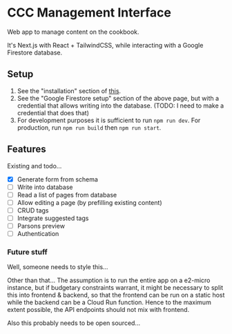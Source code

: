 # CCC Management Interface

Web app to manage content on the cookbook.

It's Next.js with React + TailwindCSS, while interacting with a Google Firestore database.

## Setup

1. See the "installation" section of [this](https://github.com/creativecomputingcookbook/cwp-11ty/wiki/Development-Environment-Setup).
2. See the "Google Firestore setup" section of the above page, but with a credential that allows writing into the database. (TODO: I need to make a credential that does that)
3. For development purposes it is sufficient to run `npm run dev`. For production, run `npm run build` then `npm run start`.

## Features

Existing and todo...

- [x] Generate form from schema
- [ ] Write into database
- [ ] Read a list of pages from database
- [ ] Allow editing a page (by prefilling existing content)
- [ ] CRUD tags
- [ ] Integrate suggested tags
- [ ] Parsons preview
- [ ] Authentication

### Future stuff

Well, someone needs to style this...

Other than that... The assumption is to run the entire app on a e2-micro instance, but if budgetary constraints warrant, it might be necessary to split this into frontend & backend, so that the frontend can be run on a static host while the backend can be a Cloud Run function. Hence to the maximum extent possible, the API endpoints should not mix with frontend.

Also this probably needs to be open sourced...
